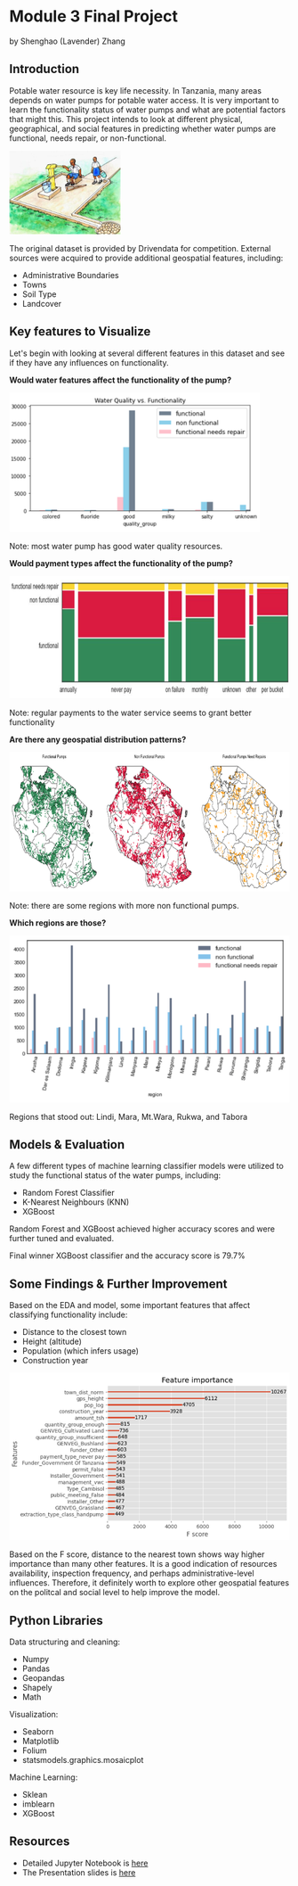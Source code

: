 
# Module 3 Final Project

by Shenghao (Lavender) Zhang

## Introduction

Potable water resource is key life necessity. In Tanzania, many areas depends on water pumps for potable water access. It is very important to learn the functionality status of water pumps and what are potential factors that might this. This project intends to look at different physical, geographical, and social features in predicting whether water pumps are functional, needs repair, or non-functional. 

<img src = 'https://github.com/lavsz/Mod3_Tanzania_Pump_Functionality_Prediction/blob/master/Digital_Arts/Water_pump_with_seat_and_easy_access_(Tanzania)_(5600883227).jpg' width="200" height="150">

The original dataset is provided by Drivendata for competition. External sources were acquired to provide additional geospatial features, including: 
- Administrative Boundaries
- Towns
- Soil Type
- Landcover


## Key features to Visualize

Let's begin with looking at several different features in this dataset and see if they have any influences on functionality. 

**Would water features affect the functionality of the pump?**

<img src = 'https://github.com/lavsz/Mod3_Tanzania_Pump_Functionality_Prediction/blob/master/Digital_Arts/Screen%20Shot%202021-04-15%20at%205.49.28%20PM.png' width="450" height="250">

Note: most water pump has good water quality resources. 

**Would payment types affect the functionality of the pump?**

<img src = 'https://github.com/lavsz/Mod3_Tanzania_Pump_Functionality_Prediction/blob/master/Digital_Arts/Screen%20Shot%202021-04-15%20at%205.42.19%20PM.png' width="720" height="220">

Note: regular payments to the water service seems to grant better functionality

**Are there any geospatial distribution patterns?**

<img src = 'https://github.com/lavsz/Mod3_Tanzania_Pump_Functionality_Prediction/blob/master/Digital_Arts/Screen%20Shot%202021-04-15%20at%205.55.03%20PM.png' width="650" height="250">

Note: there are some regions with more non functional pumps. 

**Which regions are those?**

<img src = 'https://github.com/lavsz/Mod3_Tanzania_Pump_Functionality_Prediction/blob/master/Digital_Arts/Screen%20Shot%202021-04-15%20at%206.08.35%20PM.png'
width="600" height="300">

Regions that stood out: Lindi, Mara, Mt.Wara, Rukwa, and Tabora

## Models & Evaluation
A few different types of machine learning classifier models were utilized to study the functional status of the water pumps, including:
- Random Forest Classifier
- K-Nearest Neighbours (KNN)
- XGBoost

Random Forest and XGBoost achieved higher accuracy scores and were further tuned and evaluated. 

Final winner XGBoost classifier and the accuracy score is 79.7%

## Some Findings & Further Improvement

Based on the EDA and model, some important features that affect classifying functionality include:
- Distance to the closest town 
- Height (altitude)
- Population (which infers usage)
- Construction year


<img src = 'https://github.com/lavsz/Mod3_Tanzania_Pump_Functionality_Prediction/blob/master/Digital_Arts/Screen%20Shot%202021-04-15%20at%209.03.51%20PM.png'
width="600" height="300">

Based on the F score, distance to the nearest town shows way higher importance than many other features. It is a good indication of resources availability, inspection frequency, and perhaps administrative-level influences. Therefore, it definitely worth to explore other geospatial features on the politcal and social level to help improve the model. 



## Python Libraries 
Data structuring and cleaning:
- Numpy
- Pandas
- Geopandas
- Shapely
- Math

Visualization:
- Seaborn
- Matplotlib
- Folium
- statsmodels.graphics.mosaicplot

Machine Learning:
- Sklean
- imblearn
- XGBoost

## Resources
- Detailed Jupyter Notebook is [here](https://github.com/lavsz/Module3_Final_Project/blob/master/EDA_MODEL_master.ipynb)
- The Presentation slides is [here](https://github.com/lavsz/Module3_Final_Project/blob/master/Tanzania%20Water%20Pump.pdf)

